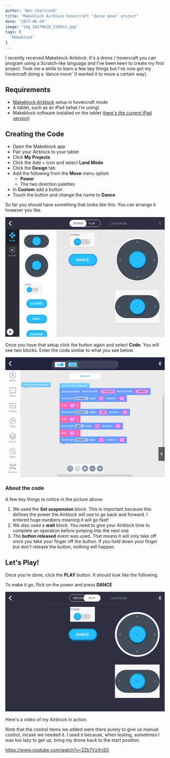 ```yaml
---
author: "Ben Chartrand"
title: "Makeblock Airblock hovercraft 'dance move' project"
date: "2017-06-28"
image: "img_20170628_210913.jpg"
tags: [
  'Makeblock'
]
---
```


I recently received Makeblock Airblock. It's a drone / hovercraft you can program using a Scratch-like language and I've been keen to create my first project. Took me a while to learn a few key things but I've now got my hovercraft doing a 'dance move' (I wanted it to move a certain way).

## Requirements

- [Makeblock Airblock](https://www.kickstarter.com/projects/1818505613/airblock-the-modular-and-programmable-starter-dron) setup in hovercraft mode
- A tablet, such as an iPad (what I'm using)
- Makeblock software installed on the tablet ([here's the current iPad version](https://itunes.apple.com/us/app/makeblock-play-stem-robots-visual-programming/id918804737?mt=8))

## Creating the Code

- Open the Makeblock app
- Pair your Airblock to your tablet
- Click **My Projects**
- Click the Add + icon and select **Land Mode**
- Click the **Design** tab
- Add the following from the **Move** menu option
    - **Power**
    - The two direction palettes
- In **Custom** add a button
- Touch the button and change the name to **Dance**

So far you should have something that looks like this. You can arrange it however you like.

[![2](images/2.png)](https://liftcodeplay.files.wordpress.com/2017/06/2.png)

Once you have that setup click the button again and select **Code**. You will see two blocks. Enter the code similar to what you see below.

[![1](images/1.png)](https://liftcodeplay.files.wordpress.com/2017/06/1.png)

### About the code

A few key things to notice in the picture above:

1. We used the **Set suspension** block. This is important because this defines the power the Airblock will use to go back and forward. I entered huge numbers meaning it will go fast!
2. We also used a **wait** block. You need to give your Airblock time to complete an operation before jumping into the next one
3. The **button released** event was used. That means it will only take off once you take your finger off the button. If you hold down your finger but don't release the button, nothing will happen

## Let's Play!

Once you're done, click the **PLAY** button. It should look like the following.

To make it go, flick on the power and press **DANCE**

[![0](images/0.png)](https://liftcodeplay.files.wordpress.com/2017/06/0.png)

Here's a video of my Airblock in action.

Note that the control items we added were there purely to give us manual control, incase we needed it. I used it because, when testing, sometimes I was too lazy to get up, bring my drone back to the start position.

https://www.youtube.com/watch?v=2Zb7VzXrjS0
